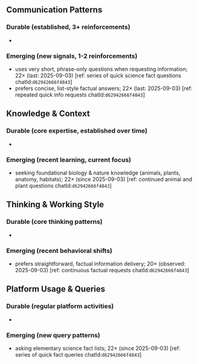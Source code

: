 ## Communication Patterns
### Durable (established, 3+ reinforcements)
-

### Emerging (new signals, 1-2 reinforcements)
- uses very short, phrase-only questions when requesting information; 22× (last: 2025-09-03) [ref: series of quick science fact questions chatId:`d62942666f4843`]
- prefers concise, list-style factual answers; 22× (last: 2025-09-03) [ref: repeated quick info requests chatId:`d62942666f4843`]

## Knowledge & Context
### Durable (core expertise, established over time)
-

### Emerging (recent learning, current focus)
- seeking foundational biology & nature knowledge (animals, plants, anatomy, habitats); 22× (since 2025-09-03) [ref: continued animal and plant questions chatId:`d62942666f4843`]

## Thinking & Working Style
### Durable (core thinking patterns)
-

### Emerging (recent behavioral shifts)
- prefers straightforward, factual information delivery; 20× (observed: 2025-09-03) [ref: continuous factual requests chatId:`d62942666f4843`]

## Platform Usage & Queries
### Durable (regular platform activities)
-

### Emerging (new query patterns)
- asking elementary science fact lists; 22× (since 2025-09-03) [ref: series of quick fact queries chatId:`d62942666f4843`]